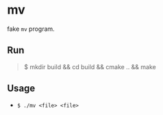 # mv

fake `mv` program.

## Run

> $ mkdir build && cd build && cmake .. && make

## Usage

* `$ ./mv <file> <file>`

